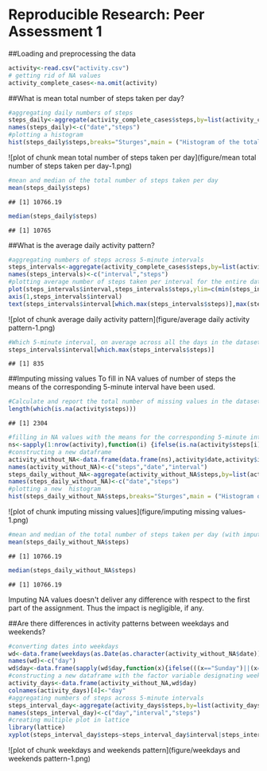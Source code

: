 Reproducible Research: Peer Assessment 1
==================================================


##Loading and preprocessing the data


```r
activity<-read.csv("activity.csv")
# getting rid of NA values
activity_complete_cases<-na.omit(activity)
```


##What is mean total number of steps taken per day?

```r
#aggregating daily numbers of steps 
steps_daily<-aggregate(activity_complete_cases$steps,by=list(activity_complete_cases$date),FUN=sum)
names(steps_daily)<-c("date","steps")
#plotting a histogram 
hist(steps_daily$steps,breaks="Sturges",main = ("Histogram of the total number of steps taken each day" ),ylim = range(0,30),xlab="Number of steps",col=c("grey"))
```

![plot of chunk mean total number of steps taken per day](figure/mean total number of steps taken per day-1.png) 

```r
#mean and median of the total number of steps taken per day
mean(steps_daily$steps)
```

```
## [1] 10766.19
```

```r
median(steps_daily$steps)
```

```
## [1] 10765
```


##What is the average daily activity pattern?

```r
#aggregating numbers of steps across 5-minute intervals
steps_intervals<-aggregate(activity_complete_cases$steps,by=list(activity_complete_cases$interval),FUN=mean)
names(steps_intervals)<-c("interval","steps")
#plotting average number of steps taken per interval for the entire dateset
plot(steps_intervals$interval,steps_intervals$steps,ylim=c(min(steps_intervals$steps),max(steps_intervals$steps)),type="l",col="blue",ylab="Average number of steps",  xlab="Interval",main="Average number of steps taken per interval",xaxt="n") 
axis(1,steps_intervals$interval)
text(steps_intervals$interval[which.max(steps_intervals$steps)],max(steps_intervals$steps),paste("max( interval= ",steps_intervals$interval[which.max(steps_intervals$steps)],", value= ",round(max(steps_intervals$steps),2),")"))
```

![plot of chunk average daily activity pattern](figure/average daily activity pattern-1.png) 

```r
#Which 5-minute interval, on average across all the days in the dataset, contains the maximum number of steps?
steps_intervals$interval[which.max(steps_intervals$steps)]
```

```
## [1] 835
```

##Imputing missing values
To fill in NA values of number of steps the means of the corresponding 5-minute interval have been used.

```r
#Calculate and report the total number of missing values in the dataset (i.e. the total number of rows with NAs)
length(which(is.na(activity$steps)))
```

```
## [1] 2304
```

```r
#filling in NA values with the means for the corresponding 5-minute interval
ns<-sapply(1:nrow(activity),function(i) {ifelse(is.na(activity$steps[i]),activity$steps[i]<-steps_intervals$steps[which(activity$interval[i]==steps_intervals$interval)],activity$steps[i])})
#constructing a new dataframe
activity_without_NA<-data.frame(data.frame(ns),activity$date,activity$interval)
names(activity_without_NA)<-c("steps","date","interval")
steps_daily_without_NA<-aggregate(activity_without_NA$steps,by=list(activity_without_NA$date),FUN=sum)
names(steps_daily_without_NA)<-c("date","steps")
#plotting a new  histogram
hist(steps_daily_without_NA$steps,breaks="Sturges",main = ("Histogram of the total number of steps taken each day " ),ylim = range(0,30),xlab="Number of steps",col=c("grey"))
```

![plot of chunk imputing missing values](figure/imputing missing values-1.png) 

```r
#mean and median of the total number of steps taken per day (with imputing NA values)
mean(steps_daily_without_NA$steps)
```

```
## [1] 10766.19
```

```r
median(steps_daily_without_NA$steps)
```

```
## [1] 10766.19
```
Imputing NA values doesn't deliver any difference with respect to the first  part of the assignment. Thus the impact is negligible, if any.


##Are there differences in activity patterns between weekdays and weekends?

```r
#converting dates into weekdays
wd<-data.frame(weekdays(as.Date(as.character(activity_without_NA$date))))
names(wd)<-c("day")
wd$day<-data.frame(sapply(wd$day,function(x){ifelse(((x=="Sunday")||(x=="Saturday")),"weekend","weekday")}))
#constructing a new dataframe with the factor variable designating weekend or weekday
activity_days<-data.frame(activity_without_NA,wd$day)
colnames(activity_days)[4]<-"day"
#aggregating numbers of steps across 5-minute intervals
steps_interval_day<-aggregate(activity_days$steps,by=list(activity_days$day,activity_days$interval),FUN=mean)
names(steps_interval_day)<-c("day","interval","steps")
#creating multiple plot in lattice
library(lattice)
xyplot(steps_interval_day$steps~steps_interval_day$interval|steps_interval_day$day,type="l",layout=c(1,2),scales=list(y=list(relation="free")),ylab="Average number of steps",xlab="Interval")
```

![plot of chunk weekdays and weekends pattern](figure/weekdays and weekends pattern-1.png) 



